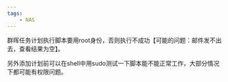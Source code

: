 ```yaml
---
tags:
    - NAS
---
```


群晖任务计划执行脚本要用root身份，否则执行不成功【可能的问题：邮件发不出去，查看结果为空】。

另外添加计划前可以在shell中用sudo测试一下脚本能不能正常工作，大部分情况下都可能有权限问题。